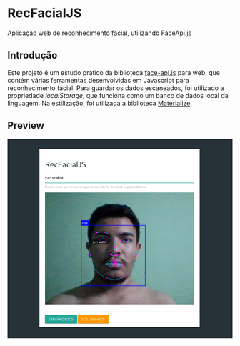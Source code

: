 # RecFacialJS

Aplicação web de reconhecimento facial, utilizando FaceApi.js

## Introdução

Este projeto é um estudo prático da biblioteca <a href="https://github.com/justadudewhohacks/face-api.js">face-api.js</a> para web, que contém várias ferramentas desenvolvidas em Javascript para reconhecimento facial. Para guardar os dados escaneados, foi utilizado a propriedade _localStorage_, que funciona como um banco de dados local da linguagem. Na estilização, foi utilizada a biblioteca <a href="https://github.com/dogfalo/materialize">Materialize</a>.

## Preview

![Recursos da máscara](assets/preview.png)
